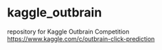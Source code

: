 # kaggle_outbrain
repository for Kaggle Outbrain Competition https://www.kaggle.com/c/outbrain-click-prediction
